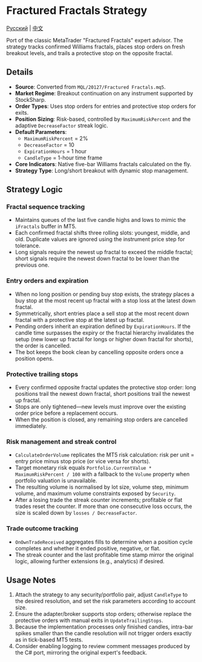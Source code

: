 # Fractured Fractals Strategy
[Русский](README_ru.md) | [中文](README_cn.md)

Port of the classic MetaTrader "Fractured Fractals" expert advisor. The strategy tracks confirmed Williams fractals, places stop orders on fresh breakout levels, and trails a protective stop on the opposite fractal.

## Details

- **Source**: Converted from `MQL/20127/Fractured Fractals.mq5`.
- **Market Regime**: Breakout continuation on any instrument supported by StockSharp.
- **Order Types**: Uses stop orders for entries and protective stop orders for exits.
- **Position Sizing**: Risk-based, controlled by `MaximumRiskPercent` and the adaptive `DecreaseFactor` streak logic.
- **Default Parameters**:
  - `MaximumRiskPercent` = 2%
  - `DecreaseFactor` = 10
  - `ExpirationHours` = 1 hour
  - `CandleType` = 1-hour time frame
- **Core Indicators**: Native five-bar Williams fractals calculated on the fly.
- **Strategy Type**: Long/short breakout with dynamic stop management.

## Strategy Logic

### Fractal sequence tracking

- Maintains queues of the last five candle highs and lows to mimic the `iFractals` buffer in MT5.
- Each confirmed fractal shifts three rolling slots: youngest, middle, and old. Duplicate values are ignored using the instrument price step for tolerance.
- Long signals require the newest up fractal to exceed the middle fractal; short signals require the newest down fractal to be lower than the previous one.

### Entry orders and expiration

- When no long position or pending buy stop exists, the strategy places a buy stop at the most recent up fractal with a stop loss at the latest down fractal.
- Symmetrically, short entries place a sell stop at the most recent down fractal with a protective stop at the latest up fractal.
- Pending orders inherit an expiration defined by `ExpirationHours`. If the candle time surpasses the expiry or the fractal hierarchy invalidates the setup (new lower up fractal for longs or higher down fractal for shorts), the order is cancelled.
- The bot keeps the book clean by cancelling opposite orders once a position opens.

### Protective trailing stops

- Every confirmed opposite fractal updates the protective stop order: long positions trail the newest down fractal, short positions trail the newest up fractal.
- Stops are only tightened—new levels must improve over the existing order price before a replacement occurs.
- When the position is closed, any remaining stop orders are cancelled immediately.

### Risk management and streak control

- `CalculateOrderVolume` replicates the MT5 risk calculation: risk per unit = entry price minus stop price (or vice versa for shorts).
- Target monetary risk equals `Portfolio.CurrentValue * MaximumRiskPercent / 100` with a fallback to the `Volume` property when portfolio valuation is unavailable.
- The resulting volume is normalised by lot size, volume step, minimum volume, and maximum volume constraints exposed by `Security`.
- After a losing trade the streak counter increments; profitable or flat trades reset the counter. If more than one consecutive loss occurs, the size is scaled down by `losses / DecreaseFactor`.

### Trade outcome tracking

- `OnOwnTradeReceived` aggregates fills to determine when a position cycle completes and whether it ended positive, negative, or flat.
- The streak counter and the last profitable time stamp mirror the original logic, allowing further extensions (e.g., analytics) if desired.

## Usage Notes

1. Attach the strategy to any security/portfolio pair, adjust `CandleType` to the desired resolution, and set the risk parameters according to account size.
2. Ensure the adapter/broker supports stop orders; otherwise replace the protective orders with manual exits in `UpdateTrailingStops`.
3. Because the implementation processes only finished candles, intra-bar spikes smaller than the candle resolution will not trigger orders exactly as in tick-based MT5 tests.
4. Consider enabling logging to review comment messages produced by the C# port, mirroring the original expert's feedback.
